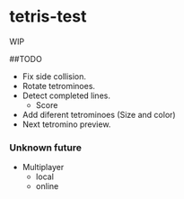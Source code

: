 # tetris-test

WIP

##TODO

- Fix side collision.
- Rotate tetrominoes.
- Detect completed lines.
	- Score
- Add diferent tetrominoes (Size and color)
- Next tetromino preview.

### Unknown future
- Multiplayer
	- local
	- online